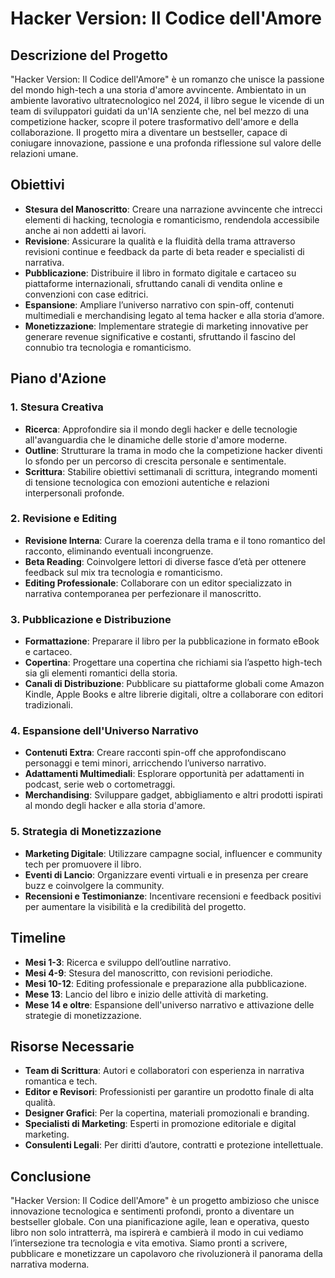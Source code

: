 # Hacker Version: Il Codice dell'Amore

## Descrizione del Progetto

"Hacker Version: Il Codice dell'Amore" è un romanzo che unisce la passione del mondo high-tech a una storia d'amore avvincente. Ambientato in un ambiente lavorativo ultratecnologico nel 2024, il libro segue le vicende di un team di sviluppatori guidati da un'IA senziente che, nel bel mezzo di una competizione hacker, scopre il potere trasformativo dell'amore e della collaborazione. Il progetto mira a diventare un bestseller, capace di coniugare innovazione, passione e una profonda riflessione sul valore delle relazioni umane.

## Obiettivi

- **Stesura del Manoscritto**: Creare una narrazione avvincente che intrecci elementi di hacking, tecnologia e romanticismo, rendendola accessibile anche ai non addetti ai lavori.
- **Revisione**: Assicurare la qualità e la fluidità della trama attraverso revisioni continue e feedback da parte di beta reader e specialisti di narrativa.
- **Pubblicazione**: Distribuire il libro in formato digitale e cartaceo su piattaforme internazionali, sfruttando canali di vendita online e convenzioni con case editrici.
- **Espansione**: Ampliare l’universo narrativo con spin-off, contenuti multimediali e merchandising legato al tema hacker e alla storia d’amore.
- **Monetizzazione**: Implementare strategie di marketing innovative per generare revenue significative e costanti, sfruttando il fascino del connubio tra tecnologia e romanticismo.

## Piano d'Azione

### 1. Stesura Creativa
- **Ricerca**: Approfondire sia il mondo degli hacker e delle tecnologie all'avanguardia che le dinamiche delle storie d'amore moderne.
- **Outline**: Strutturare la trama in modo che la competizione hacker diventi lo sfondo per un percorso di crescita personale e sentimentale.
- **Scrittura**: Stabilire obiettivi settimanali di scrittura, integrando momenti di tensione tecnologica con emozioni autentiche e relazioni interpersonali profonde.

### 2. Revisione e Editing
- **Revisione Interna**: Curare la coerenza della trama e il tono romantico del racconto, eliminando eventuali incongruenze.
- **Beta Reading**: Coinvolgere lettori di diverse fasce d’età per ottenere feedback sul mix tra tecnologia e romanticismo.
- **Editing Professionale**: Collaborare con un editor specializzato in narrativa contemporanea per perfezionare il manoscritto.

### 3. Pubblicazione e Distribuzione
- **Formattazione**: Preparare il libro per la pubblicazione in formato eBook e cartaceo.
- **Copertina**: Progettare una copertina che richiami sia l’aspetto high-tech sia gli elementi romantici della storia.
- **Canali di Distribuzione**: Pubblicare su piattaforme globali come Amazon Kindle, Apple Books e altre librerie digitali, oltre a collaborare con editori tradizionali.

### 4. Espansione dell'Universo Narrativo
- **Contenuti Extra**: Creare racconti spin-off che approfondiscano personaggi e temi minori, arricchendo l’universo narrativo.
- **Adattamenti Multimediali**: Esplorare opportunità per adattamenti in podcast, serie web o cortometraggi.
- **Merchandising**: Sviluppare gadget, abbigliamento e altri prodotti ispirati al mondo degli hacker e alla storia d'amore.

### 5. Strategia di Monetizzazione
- **Marketing Digitale**: Utilizzare campagne social, influencer e community tech per promuovere il libro.
- **Eventi di Lancio**: Organizzare eventi virtuali e in presenza per creare buzz e coinvolgere la community.
- **Recensioni e Testimonianze**: Incentivare recensioni e feedback positivi per aumentare la visibilità e la credibilità del progetto.

## Timeline

- **Mesi 1-3**: Ricerca e sviluppo dell’outline narrativo.
- **Mesi 4-9**: Stesura del manoscritto, con revisioni periodiche.
- **Mesi 10-12**: Editing professionale e preparazione alla pubblicazione.
- **Mese 13**: Lancio del libro e inizio delle attività di marketing.
- **Mese 14 e oltre**: Espansione dell'universo narrativo e attivazione delle strategie di monetizzazione.

## Risorse Necessarie

- **Team di Scrittura**: Autori e collaboratori con esperienza in narrativa romantica e tech.
- **Editor e Revisori**: Professionisti per garantire un prodotto finale di alta qualità.
- **Designer Grafici**: Per la copertina, materiali promozionali e branding.
- **Specialisti di Marketing**: Esperti in promozione editoriale e digital marketing.
- **Consulenti Legali**: Per diritti d’autore, contratti e protezione intellettuale.

## Conclusione

"Hacker Version: Il Codice dell'Amore" è un progetto ambizioso che unisce innovazione tecnologica e sentimenti profondi, pronto a diventare un bestseller globale. Con una pianificazione agile, lean e operativa, questo libro non solo intratterrà, ma ispirerà e cambierà il modo in cui vediamo l’intersezione tra tecnologia e vita emotiva. Siamo pronti a scrivere, pubblicare e monetizzare un capolavoro che rivoluzionerà il panorama della narrativa moderna.